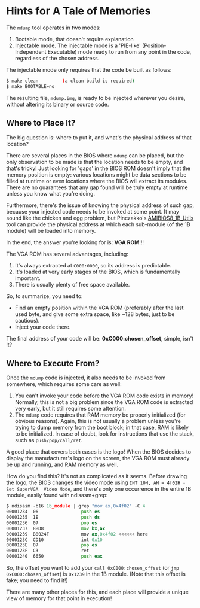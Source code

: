 # Hints for A Tale of Memories

The `mdump` tool operates in two modes:

1. Bootable mode, that doesn't require explanation
2. Injectable mode. The injectable mode is a 'PIE-like' (Position-Independent 
Executable) mode ready to run from any point in the code, regardless of the 
chosen address.

The injectable mode only requires that the code be built as follows:
```bash
$ make clean         (a clean build is required)
$ make BOOTABLE=no
```

The resulting file, `mdump.img`, is ready to be injected wherever you desire, 
without altering its binary or source code.

## Where to Place It?
The big question is: where to put it, and what's the physical address of that 
location?

There are several places in the BIOS where `mdump` can be placed, but the only 
observation to be made is that the location needs to be empty, and that's 
tricky! Just looking for 'gaps' in the BIOS ROM doesn't imply that the memory 
position is empty: various locations might be data sections to be filled at 
runtime or even locations where the BIOS will extract its modules. There are no 
guarantees that any gap found will be truly empty at runtime unless you know 
what you're doing.

Furthermore, there's the issue of knowing the physical address of such gap, 
because your injected code needs to be invoked at some point. It may sound like 
the chicken and egg problem, but Pinczakko's 
[AMIBIOS8_1B_Utils](https://github.com/pinczakko/AMIBIOS8_1B_Utils) tool can 
provide the physical address at which each sub-module (of the 1B module) will 
be loaded into memory.

In the end, the answer you're looking for is: **VGA ROM**!!!

The VGA ROM has several advantages, including:
1. It's always extracted at `C000:0000`, so its address is predictable.
2. It's loaded at very early stages of the BIOS, which is fundamentally 
important.
3. There is usually plenty of free space available.

So, to summarize, you need to:
- Find an empty position within the VGA ROM (preferably after the last used 
byte, and give some extra space, like ~128 bytes, just to be cautious).
- Inject your code there.

The final address of your code will be: **0xC000:chosen_offset**, simple, isn't 
it?

## Where to Execute From?
Once the `mdump` code is injected, it also needs to be invoked from somewhere, 
which requires some care as well:
1. You can't invoke your code before the VGA ROM code exists in memory! 
Normally, this is not a big problem since the VGA ROM code is extracted very 
early, but it still requires some attention.
2. The `mdump` code requires that RAM memory be properly initialized (for 
obvious reasons). Again, this is not usually a problem unless you're trying to 
dump memory from the boot block; in that case, RAM is likely to be initialized. 
In case of doubt, look for instructions that use the stack, such as 
`push/pop/call/ret`.

A good place that covers both cases is the logo! When the BIOS decides to 
display the manufacturer's logo on the screen, the VGA ROM must already be up 
and running, and RAM memory as well.

How do you find this? It's not as complicated as it seems. Before drawing the 
logo, the BIOS changes the video mode using `INT 10H, AH = 4f02H - Set SuperVGA 
Video Mode`, and there's only one occurrence in the entire 1B module, easily 
found with ndisasm+grep:

```asm
$ ndisasm -b16 1b_module | grep "mov ax,0x4f02" -C 4
00001234  06                push es
00001235  1E                push ds
00001236  07                pop es
00001237  8BD8              mov bx,ax
00001239  B8024F            mov ax,0x4f02 <<<<<< here
0000123C  CD10              int 0x10
0000123E  07                pop es
0000123F  C3                ret
00001240  6650              push eax
```

So, the offset you want to add your `call 0xC000:chosen_offset` (or `jmp 
0xC000:chosen_offset`) is `0x1239` in the 1B module. (Note that this offset is 
fake; you need to find it!)

There are many other places for this, and each place will provide a unique view 
of memory for that point in execution!

